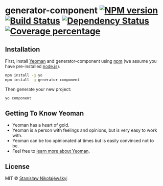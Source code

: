# generator-component [![NPM version][npm-image]][npm-url] [![Build Status][travis-image]][travis-url] [![Dependency Status][daviddm-image]][daviddm-url] [![Coverage percentage][coveralls-image]][coveralls-url]
> 

## Installation

First, install [Yeoman](http://yeoman.io) and generator-component using [npm](https://www.npmjs.com/) (we assume you have pre-installed [node.js](https://nodejs.org/)).

```bash
npm install -g yo
npm install -g generator-component
```

Then generate your new project:

```bash
yo component
```

## Getting To Know Yeoman

 * Yeoman has a heart of gold.
 * Yeoman is a person with feelings and opinions, but is very easy to work with.
 * Yeoman can be too opinionated at times but is easily convinced not to be.
 * Feel free to [learn more about Yeoman](http://yeoman.io/).

## License

MIT © [Stanísław Nikołajéwśkyj]()


[npm-image]: https://badge.fury.io/js/generator-component.svg
[npm-url]: https://npmjs.org/package/generator-component
[travis-image]: https://travis-ci.org/Nikest/generator-component.svg?branch=master
[travis-url]: https://travis-ci.org/Nikest/generator-component
[daviddm-image]: https://david-dm.org/Nikest/generator-component.svg?theme=shields.io
[daviddm-url]: https://david-dm.org/Nikest/generator-component
[coveralls-image]: https://coveralls.io/repos/Nikest/generator-component/badge.svg
[coveralls-url]: https://coveralls.io/r/Nikest/generator-component
